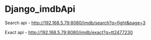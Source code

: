 # Django_imdbApi

Search api - http://192.168.5.79:8080/imdb/search?q=fight&page=3

Exact api - http://192.168.5.79:8080/imdb/exact?q=tt2477230
